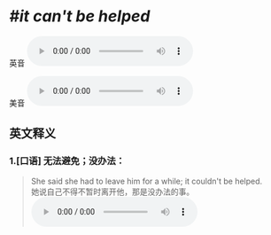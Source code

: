 # ***\#it can't be helped*** 
英音
<audio src="./media/it can’t be helped1_AAC.aac" controls="controls"></audio>

美音
<audio src="./media/it can't be helped2_AAC.aac" controls="controls"></audio>



  

英文释义
---
### 1.**[口语] 无法避免；没办法：**  

 > She said she had to leave him for a while; it couldn't be helped.  
 > 她说自己不得不暂时离开他，那是没办法的事。    
<audio src="./media/help-23.aac" controls="controls"></audio>


